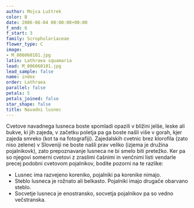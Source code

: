 ```yaml
---
author: Mojca Luštrek
color: B
date: 2006-06-04 00:00:00+00:00
f_end: 6
f_start: 3
family: Scrophulariaceae
flower_type: C
image:
- M_006060101.jpg
latin: Lathraea squamaria
lead: M_006060101.jpg
lead_sample: false
name: index
order: Lathraea
parallel: false
petals: 5
petals_joined: false
star_shape: false
title: Navadni lusnec
---
```

Cvetove navadnega lusneca boste spomladi opazili v bližini jelše, leske ali bukve, ki jih zajeda, v začetku poletja pa ga boste našli više v gorah, kjer zajeda smreko (kot ta na fotografiji). Zajedalskih cvetnic brez klorofila (zato niso zelene) v Sloveniji ne boste našli prav veliko (izjema je družina pojalnikovk), zato prepoznavanje lusneca ne bi smelo biti pretežko. Ker pa so njegovi somerni cvetovi z zraslimi čašnimi in venčnimi listi vendarle precej podobni cvetovom pojalnikov, bodite pozorni na te razlike:

-   Lusnec ima razvejeno koreniko, pojalniki pa korenike nimajo.
-   Steblo lusneca je rožnato ali belkasto. Pojalniki imajo drugače obarvano steblo.
-   Socvetje lusneca je enostransko, socvetja pojalnikov pa so vedno večstranska.
